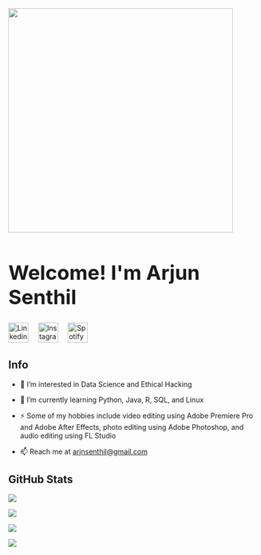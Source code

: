 <img class="animated-gif" src="https://i.pinimg.com/originals/70/51/3c/70513c5c5690f6ff330e2b78dab9762e.gif" width="450px">
<h1 style="font-size:40px;">Welcome! I'm Arjun Senthil </h1>

[<img src='https://api.iconify.design/logos/linkedin-icon.svg' alt='Linkedin' height='40'>](https://www.linkedin.com/in/arjun-senthil-9475b119a/) &nbsp;
&nbsp;
[<img src='https://api.iconify.design/akar-icons/instagram-fill.svg?color=%23e4405f' alt='Instagram' height='40'>](https://www.instagram.com/arsunolwrld/) &nbsp;
&nbsp;
[<img src='https://api.iconify.design/logos/spotify-icon.svg' alt='Spotify' height='40'>](https://open.spotify.com/user/arjun12367) &nbsp;

## Info

- 👀 I’m interested in Data Science and Ethical Hacking

- 🌱 I’m currently learning Python, Java, R, SQL, and Linux

- ⚡ Some of my hobbies include video editing using Adobe Premiere Pro and Adobe After Effects, photo editing using Adobe Photoshop, and audio editing using FL Studio

- 📫 Reach me at arjnsenthil@gmail.com

## GitHub Stats

![](https://github-readme-stats.vercel.app/api?username=Arjun-S19&theme=merko)

![](https://github-readme-streak-stats.herokuapp.com/?user=Arjun-S19&theme=merko)

![](https://github-readme-stats.vercel.app/api/top-langs/?username=Arjun-S19&theme=merko&layout=large)

![](https://komarev.com/ghpvc/?username=Arjun-S19&theme=merko)


